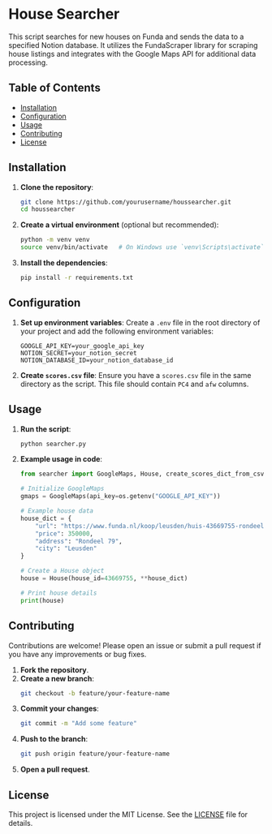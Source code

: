 # House Searcher

This script searches for new houses on Funda and sends the data to a specified Notion database. It utilizes the FundaScraper library for scraping house listings and integrates with the Google Maps API for additional data processing.

## Table of Contents
- [Installation](#installation)
- [Configuration](#configuration)
- [Usage](#usage)
- [Contributing](#contributing)
- [License](#license)

## Installation

1. **Clone the repository**:
    ```sh
    git clone https://github.com/yourusername/houssearcher.git
    cd houssearcher
    ```

2. **Create a virtual environment** (optional but recommended):
    ```sh
    python -m venv venv
    source venv/bin/activate   # On Windows use `venv\Scripts\activate`
    ```

3. **Install the dependencies**:
    ```sh
    pip install -r requirements.txt
    ```

## Configuration

1. **Set up environment variables**:
    Create a `.env` file in the root directory of your project and add the following environment variables:
    ```env
    GOOGLE_API_KEY=your_google_api_key
    NOTION_SECRET=your_notion_secret
    NOTION_DATABASE_ID=your_notion_database_id
    ```

2. **Create `scores.csv` file**:
    Ensure you have a `scores.csv` file in the same directory as the script. This file should contain `PC4` and `afw` columns.

## Usage

1. **Run the script**:
    ```sh
    python searcher.py
    ```

2. **Example usage in code**:
    ```python
    from searcher import GoogleMaps, House, create_scores_dict_from_csv

    # Initialize GoogleMaps
    gmaps = GoogleMaps(api_key=os.getenv("GOOGLE_API_KEY"))

    # Example house data
    house_dict = {
        "url": "https://www.funda.nl/koop/leusden/huis-43669755-rondeel-79/?old_ldp=true",
        "price": 350000,
        "address": "Rondeel 79",
        "city": "Leusden"
    }

    # Create a House object
    house = House(house_id=43669755, **house_dict)

    # Print house details
    print(house)
    ```

## Contributing

Contributions are welcome! Please open an issue or submit a pull request if you have any improvements or bug fixes.

1. **Fork the repository**.
2. **Create a new branch**:
    ```sh
    git checkout -b feature/your-feature-name
    ```
3. **Commit your changes**:
    ```sh
    git commit -m "Add some feature"
    ```
4. **Push to the branch**:
    ```sh
    git push origin feature/your-feature-name
    ```
5. **Open a pull request**.

## License

This project is licensed under the MIT License. See the [LICENSE](LICENSE) file for details.
